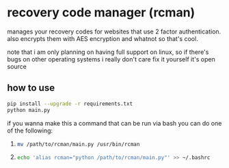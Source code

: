 # recovery code manager (rcman)
manages your recovery codes for websites that use 2 factor authentication. also
encrypts them with AES encryption and whatnot so that's cool.

note that i am only planning on having full support on linux, so if there's bugs
on other operating systems i really don't care fix it yourself it's open source

## how to use
```bash
pip install --upgrade -r requirements.txt
python main.py
```

if you wanna make this a command that can be run via bash you can do one of the
following:
1. ```bash
   mv /path/to/rcman/main.py /usr/bin/rcman
   ```
2. ```bash
   echo 'alias rcman="python /path/to/rcman/main.py"' >> ~/.bashrc
   ```

